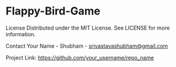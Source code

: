 # Flappy-Bird-Game

License
Distributed under the MIT License. See LICENSE for more information.

Contact
Your Name - Shubham - srivastavashubham@gmail.com

Project Link: https://github.com/your_username/repo_name
